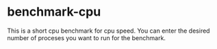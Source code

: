# benchmark-cpu
This is a short cpu benchmark for cpu speed. You can enter the desired number of proceses you want to run for the benchmark.
